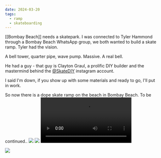 ```yaml
---
date: 2024-03-20
tags:
  - ramp
  - skateboarding
---
```


[[Bombay Beach]] needs a skatepark. 
I was connected to Tyler Hammond through a Bombay Beach WhatsApp group, we both wanted to build a skate ramp. Tyler had the vision.

A bell tower, quarter pipe, wave pump. Massive. A real bell.

He had a guy - that guy is Clayton Graul, a prolific DIY builder and the mastermind behind the [@SkateDIY](https://www.instagram.com/skatediy/) instagram account.

I said I'm down, if you show up with some materials and ready to go, I'll put in work.

So now there is a dope skate ramp on the beach in Bombay Beach. To be continued..
![](IMG_3094.jpeg)
![](IMG_3103%201.jpeg)
![](IMG_3280.mov)

![](IMG_3074.jpeg)




